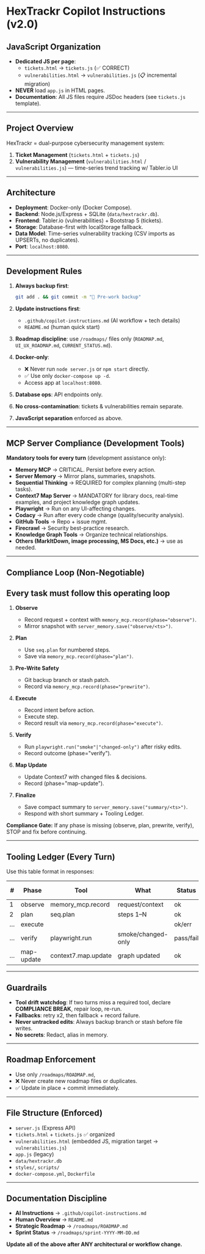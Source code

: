 # HexTrackr Copilot Instructions (v2.0)

## JavaScript Organization

- **Dedicated JS per page**:
  - `tickets.html` → `tickets.js` (✅ CORRECT)
  - `vulnerabilities.html` → `vulnerabilities.js` (📋 incremental migration)
- **NEVER** load `app.js` in HTML pages.
- **Documentation**: All JS files require JSDoc headers (see `tickets.js` template).

---

## Project Overview

HexTrackr = dual-purpose cybersecurity management system:

1. **Ticket Management** (`tickets.html` + `tickets.js`)
2. **Vulnerability Management** (`vulnerabilities.html` / `vulnerabilities.js`) — time-series trend tracking w/ Tabler.io UI

---

## Architecture

- **Deployment**: Docker-only (Docker Compose).
- **Backend**: Node.js/Express + SQLite (`data/hextrackr.db`).
- **Frontend**: Tabler.io (vulnerabilities) + Bootstrap 5 (tickets).
- **Storage**: Database-first with localStorage fallback.
- **Data Model**: Time-series vulnerability tracking (CSV imports as UPSERTs, no duplicates).
- **Port**: `localhost:8080`.

---

## Development Rules

1. **Always backup first**:

   ```bash
   git add . && git commit -m "🔄 Pre-work backup"
   ```

1. **Update instructions first**:
   - `.github/copilot-instructions.md` (AI workflow + tech details)
   - `README.md` (human quick start)
1. **Roadmap discipline**: use `/roadmaps/` files only (`ROADMAP.md`, `UI_UX_ROADMAP.md`, `CURRENT_STATUS.md`).
2. **Docker-only**:
   - ❌ Never run `node server.js` or `npm start` directly.
   - ✅ Use only `docker-compose up -d`.
   - Access app at `localhost:8080`.
1. **Database ops**: API endpoints only.
2. **No cross-contamination**: tickets & vulnerabilities remain separate.
3. **JavaScript separation** enforced as above.

---

## MCP Server Compliance (Development Tools)

**Mandatory tools for every turn** (development assistance only):

- **Memory MCP** → CRITICAL. Persist before every action.
- **Server Memory** → Mirror plans, summaries, snapshots.
- **Sequential Thinking** → REQUIRED for complex planning (multi-step tasks).
- **Context7 Map Server** → MANDATORY for library docs, real-time examples, and project knowledge graph updates.
- **Playwright** → Run on any UI-affecting changes.
- **Codacy** → Run after every code change (quality/security analysis).
- **GitHub Tools** → Repo + issue mgmt.
- **Firecrawl** → Security best-practice research.
- **Knowledge Graph Tools** → Organize technical relationships.
- **Others (MarkItDown, image processing, MS Docs, etc.)** → use as needed.

---

## Compliance Loop (Non-Negotiable)

## Every task must follow this operating loop

1. **Observe**
   - Record request + context with `memory_mcp.record(phase="observe")`.
   - Mirror snapshot with `server_memory.save("observe/<ts>")`.

1. **Plan**
   - Use `seq.plan` for numbered steps.
   - Save via `memory_mcp.record(phase="plan")`.

1. **Pre-Write Safety**
   - Git backup branch or stash patch.
   - Record via `memory_mcp.record(phase="prewrite")`.

1. **Execute**
   - Record intent before action.
   - Execute step.
   - Record result via `memory_mcp.record(phase="execute")`.

1. **Verify**
   - Run `playwright.run("smoke"|"changed-only")` after risky edits.
   - Record outcome (phase="verify").

1. **Map Update**
   - Update Context7 with changed files & decisions.
   - Record (phase="map-update").

1. **Finalize**
   - Save compact summary to `server_memory.save("summary/<ts>")`.
   - Respond with short summary + Tooling Ledger.

**Compliance Gate:** If any phase is missing (observe, plan, prewrite, verify), STOP and fix before continuing.

---

## Tooling Ledger (Every Turn)

Use this table format in responses:

| # | Phase | Tool | What | Status | Memory ID/Note |
|---|-------|------|------|--------|----------------|
| 1 | observe | memory_mcp.record | request/context | ok | mem:… |
| 2 | plan | seq.plan | steps 1–N | ok | mem:… |
| … | execute | <tool> | <action> | ok/err | mem:… |
| … | verify | playwright.run | smoke/changed-only | pass/fail | report:… |
| … | map-update | context7.map.update | graph updated | ok | mem:… |

---

## Guardrails

- **Tool drift watchdog**: If two turns miss a required tool, declare **COMPLIANCE BREAK**, repair loop, re-run.
- **Fallbacks**: retry x2, then fallback + record failure.
- **Never untracked edits**: Always backup branch or stash before file writes.
- **No secrets**: Redact, alias in memory.

---

## Roadmap Enforcement

- Use only `/roadmaps/ROADMAP.md`,
- ❌ Never create new roadmap files or duplicates.
- ✅ Update in place + commit immediately.

---

## File Structure (Enforced)

- `server.js` (Express API)
- `tickets.html` + `tickets.js` ✅ organized
- `vulnerabilities.html` (embedded JS, migration target → `vulnerabilities.js`)
- `app.js` (legacy)
- `data/hextrackr.db`
- `styles/`, `scripts/`
- `docker-compose.yml`, `Dockerfile`

---

## Documentation Discipline

- **AI Instructions** → `.github/copilot-instructions.md`
- **Human Overview** → `README.md`
- **Strategic Roadmap** → `/roadmaps/ROADMAP.md`
- **Sprint Status** → `/roadmaps/sprint-YYYY-MM-DD.md`

**Update all of the above after ANY architectural or workflow change.**
